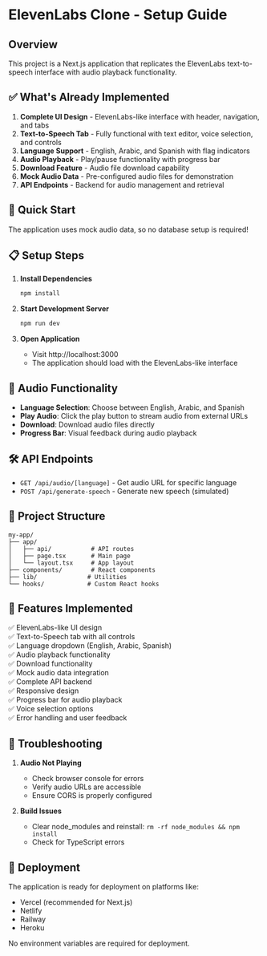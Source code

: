 # ElevenLabs Clone - Setup Guide

## Overview
This project is a Next.js application that replicates the ElevenLabs text-to-speech interface with audio playback functionality.

## ✅ What's Already Implemented

1. **Complete UI Design** - ElevenLabs-like interface with header, navigation, and tabs
2. **Text-to-Speech Tab** - Fully functional with text editor, voice selection, and controls
3. **Language Support** - English, Arabic, and Spanish with flag indicators
4. **Audio Playback** - Play/pause functionality with progress bar
5. **Download Feature** - Audio file download capability
6. **Mock Audio Data** - Pre-configured audio files for demonstration
7. **API Endpoints** - Backend for audio management and retrieval

## 🚀 Quick Start

The application uses mock audio data, so no database setup is required!

## 📋 Setup Steps

1. **Install Dependencies**
   ```bash
   npm install
   ```

2. **Start Development Server**
   ```bash
   npm run dev
   ```

3. **Open Application**
   - Visit http://localhost:3000
   - The application should load with the ElevenLabs-like interface

## 🎵 Audio Functionality

- **Language Selection**: Choose between English, Arabic, and Spanish
- **Play Audio**: Click the play button to stream audio from external URLs
- **Download**: Download audio files directly
- **Progress Bar**: Visual feedback during audio playback

## 🛠️ API Endpoints

- `GET /api/audio/[language]` - Get audio URL for specific language
- `POST /api/generate-speech` - Generate new speech (simulated)

## 📁 Project Structure

```
my-app/
├── app/
│   ├── api/           # API routes
│   ├── page.tsx       # Main page
│   └── layout.tsx     # App layout
├── components/        # React components
├── lib/              # Utilities
└── hooks/            # Custom React hooks
```

## 🎯 Features Implemented

✅ ElevenLabs-like UI design  
✅ Text-to-Speech tab with all controls  
✅ Language dropdown (English, Arabic, Spanish)  
✅ Audio playback functionality  
✅ Download functionality  
✅ Mock audio data integration  
✅ Complete API backend  
✅ Responsive design  
✅ Progress bar for audio playback  
✅ Voice selection options  
✅ Error handling and user feedback  

## 🔧 Troubleshooting

1. **Audio Not Playing**
   - Check browser console for errors
   - Verify audio URLs are accessible
   - Ensure CORS is properly configured

2. **Build Issues**
   - Clear node_modules and reinstall: `rm -rf node_modules && npm install`
   - Check for TypeScript errors

## 🚀 Deployment

The application is ready for deployment on platforms like:
- Vercel (recommended for Next.js)
- Netlify
- Railway
- Heroku

No environment variables are required for deployment.
